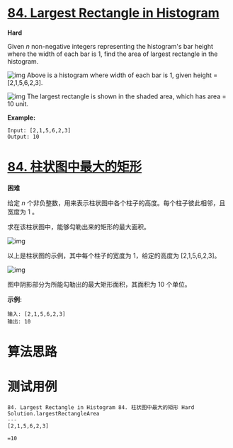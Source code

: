 # [84. Largest Rectangle in Histogram][enTitle]

**Hard**

Given  *n*  non-negative integers representing the histogram's bar height where the width of each bar is 1, find the area of largest rectangle in the histogram.



![img](https://assets.leetcode.com/uploads/2018/10/12/histogram.png) Above is a histogram where width of each bar is 1, given height = [2,1,5,6,2,3].



![img](https://assets.leetcode.com/uploads/2018/10/12/histogram_area.png) The largest rectangle is shown in the shaded area, which has area = 10 unit.



**Example:** 

```
Input: [2,1,5,6,2,3]
Output: 10

```


# [84. 柱状图中最大的矩形][cnTitle]

**困难**

给定  *n*  个非负整数，用来表示柱状图中各个柱子的高度。每个柱子彼此相邻，且宽度为 1 。

求在该柱状图中，能够勾勒出来的矩形的最大面积。



![img](https://assets.leetcode-cn.com/aliyun-lc-upload/uploads/2018/10/12/histogram.png)

以上是柱状图的示例，其中每个柱子的宽度为 1，给定的高度为 [2,1,5,6,2,3]。



![img](https://assets.leetcode-cn.com/aliyun-lc-upload/uploads/2018/10/12/histogram_area.png)

图中阴影部分为所能勾勒出的最大矩形面积，其面积为 10 个单位。



**示例:** 

```
输入: [2,1,5,6,2,3]
输出: 10
```




# 算法思路

# 测试用例
```
84. Largest Rectangle in Histogram 84. 柱状图中最大的矩形 Hard
Solution.largestRectangleArea
---
[2,1,5,6,2,3]

=10
```

[enTitle]: https://leetcode.com/problems/largest-rectangle-in-histogram/
[cnTitle]: https://leetcode-cn.com/problems/largest-rectangle-in-histogram/
